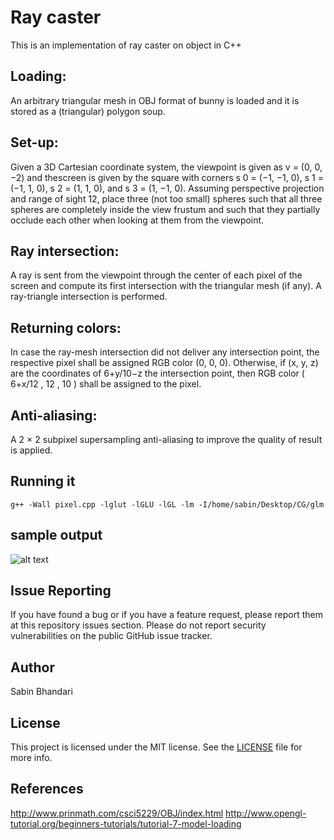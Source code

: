 # Ray caster

This is an implementation of ray caster on object in C++

## Loading:
An arbitrary triangular mesh in OBJ format of bunny is loaded and it is stored as a (triangular) polygon soup.

## Set-up:
Given a 3D Cartesian coordinate system, the viewpoint is given as v = (0, 0, −2) and thescreen is given by the square with corners s 0 = (−1, −1, 0), s 1 = (−1, 1, 0), s 2 = (1, 1, 0), and s 3 = (1, −1, 0). Assuming perspective projection and range of sight 12, place three (not too small) spheres such that all three spheres are completely inside the view frustum and such that they partially occlude each other when looking at them from the viewpoint.

## Ray intersection:
A ray is sent from the viewpoint through the center of each pixel of the screen and compute its first intersection with the triangular mesh (if any). A ray-triangle intersection is performed.

## Returning colors:
In case the ray-mesh intersection did not deliver any intersection point, the respective pixel shall be assigned RGB color (0, 0, 0). Otherwise, if (x, y, z) are the coordinates of 6+y/10−z the intersection point, then RGB color ( 6+x/12 , 12 , 10 ) shall be assigned to the pixel. 

## Anti-aliasing:
A 2 × 2 subpixel supersampling anti-aliasing to improve the quality of result is applied.

## Running it

```
g++ -Wall pixel.cpp -lglut -lGLU -lGL -lm -I/home/sabin/Desktop/CG/glm
```
## sample output

![alt text](https://github.com/sabean/Computer-Graphics/BUNNY/bunny.jpg)

## Issue Reporting

If you have found a bug or if you have a feature request, please report them at this repository issues section. Please do not report security vulnerabilities on the public GitHub issue tracker. 

## Author

Sabin Bhandari

## License

This project is licensed under the MIT license. See the [LICENSE](LICENSE) file for more info.

## References
http://www.prinmath.com/csci5229/OBJ/index.html
http://www.opengl-tutorial.org/beginners-tutorials/tutorial-7-model-loading
